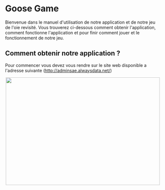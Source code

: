 # Goose Game
Bienvenue dans le manuel d'utilisation de notre application et de notre jeu de l'oie revisité. Vous trouverez ci-dessous comment obtenir l'application, comment fonctionne l'application et pour finir comment jouer et le fonctionnement de notre jeu.
## Comment obtenir notre application ?
Pour commencer vous devez vous rendre sur le site web disponible a l'adresse suivante (http://adminsae.alwaysdata.net/)

<p align="center">
  <img width="500" height="350" src="https://user-images.githubusercontent.com/92721333/211858533-31b3daf2-8a00-4c1c-b04b-eacd41d1ee84.JPG">
</p>

